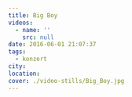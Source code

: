 ```yaml
---
title: Big Boy
videos:
  - name: ''
    src: null
date: 2016-06-01 21:07:37
tags:
  - konzert
city:
location:
cover: ./video-stills/Big_Boy.jpg
---
```

